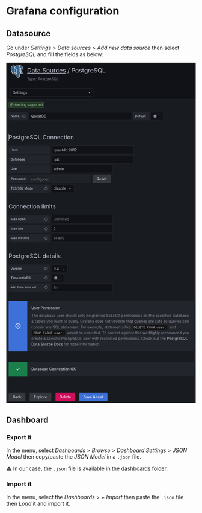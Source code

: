 # Grafana configuration

## Datasource

Go under *Settings* > *Data sources* > *Add new data source* then select *PostgreSQL* and fill the fields as below:

![Datasource configuration](./docs/assets/datasource/questdb_configuration.png)

## Dashboard

### Export it

In the menu, select *Dashboards* > *Browse* > *Dashboard Settings* > *JSON Model* then copy/paste the *JSON Model* in a `.json` file.

:warning: In our case, the `.json` file is available in the [dashboards folder](./dashboards/).

### Import it

In the menu, select the *Dashboards* > *+ Import* then paste the `.json` file then *Load* it and import it.
